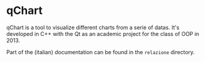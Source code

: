 # qChart
qChart is a tool to visualize different charts from a serie of datas. It's developed in C++ with the Qt as an academic project for the class of OOP in 2013.

Part of the (italian) documentation can be found in the `relazione` directory.